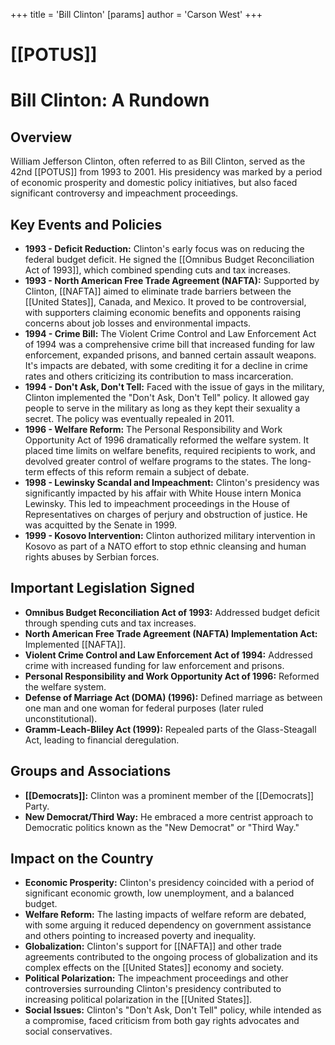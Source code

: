 +++
 title = 'Bill Clinton'
[params]
	author = 'Carson West'
+++
# [[POTUS]]
# Bill Clinton: A Rundown

## Overview

William Jefferson Clinton, often referred to as Bill Clinton, served as the 42nd [[POTUS]] from 1993 to 2001. His presidency was marked by a period of economic prosperity and domestic policy initiatives, but also faced significant controversy and impeachment proceedings.

## Key Events and Policies

*   **1993 - Deficit Reduction:** Clinton's early focus was on reducing the federal budget deficit. He signed the [[Omnibus Budget Reconciliation Act of 1993]], which combined spending cuts and tax increases.
*   **1993 - North American Free Trade Agreement (NAFTA):** Supported by Clinton, [[NAFTA]] aimed to eliminate trade barriers between the [[United States]], Canada, and Mexico. It proved to be controversial, with supporters claiming economic benefits and opponents raising concerns about job losses and environmental impacts.
*   **1994 - Crime Bill:** The Violent Crime Control and Law Enforcement Act of 1994 was a comprehensive crime bill that increased funding for law enforcement, expanded prisons, and banned certain assault weapons. It's impacts are debated, with some crediting it for a decline in crime rates and others criticizing its contribution to mass incarceration.
*   **1994 - Don't Ask, Don't Tell:** Faced with the issue of gays in the military, Clinton implemented the "Don't Ask, Don't Tell" policy. It allowed gay people to serve in the military as long as they kept their sexuality a secret. The policy was eventually repealed in 2011.
*   **1996 - Welfare Reform:** The Personal Responsibility and Work Opportunity Act of 1996 dramatically reformed the welfare system. It placed time limits on welfare benefits, required recipients to work, and devolved greater control of welfare programs to the states. The long-term effects of this reform remain a subject of debate.
*   **1998 - Lewinsky Scandal and Impeachment:** Clinton's presidency was significantly impacted by his affair with White House intern Monica Lewinsky. This led to impeachment proceedings in the House of Representatives on charges of perjury and obstruction of justice. He was acquitted by the Senate in 1999.
*   **1999 - Kosovo Intervention:** Clinton authorized military intervention in Kosovo as part of a NATO effort to stop ethnic cleansing and human rights abuses by Serbian forces.

## Important Legislation Signed

*   **Omnibus Budget Reconciliation Act of 1993:** Addressed budget deficit through spending cuts and tax increases.
*   **North American Free Trade Agreement (NAFTA) Implementation Act:** Implemented [[NAFTA]].
*   **Violent Crime Control and Law Enforcement Act of 1994:** Addressed crime with increased funding for law enforcement and prisons.
*   **Personal Responsibility and Work Opportunity Act of 1996:** Reformed the welfare system.
*   **Defense of Marriage Act (DOMA) (1996):** Defined marriage as between one man and one woman for federal purposes (later ruled unconstitutional).
*   **Gramm-Leach-Bliley Act (1999):** Repealed parts of the Glass-Steagall Act, leading to financial deregulation.

## Groups and Associations

*   **[[Democrats]]:** Clinton was a prominent member of the [[Democrats]] Party.
*   **New Democrat/Third Way:** He embraced a more centrist approach to Democratic politics known as the "New Democrat" or "Third Way."

## Impact on the Country

*   **Economic Prosperity:** Clinton's presidency coincided with a period of significant economic growth, low unemployment, and a balanced budget.
*   **Welfare Reform:** The lasting impacts of welfare reform are debated, with some arguing it reduced dependency on government assistance and others pointing to increased poverty and inequality.
*   **Globalization:** Clinton's support for [[NAFTA]] and other trade agreements contributed to the ongoing process of globalization and its complex effects on the [[United States]] economy and society.
*   **Political Polarization:** The impeachment proceedings and other controversies surrounding Clinton's presidency contributed to increasing political polarization in the [[United States]].
*   **Social Issues:** Clinton's "Don't Ask, Don't Tell" policy, while intended as a compromise, faced criticism from both gay rights advocates and social conservatives.
